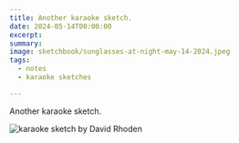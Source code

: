 ```yaml
---
title: Another karaoke sketch.
date: 2024-05-14T00:00:00
excerpt: 
summary: 
image: sketchbook/sunglasses-at-night-may-14-2024.jpeg
tags:
  - notes
  - karaoke sketches

---
```


Another karaoke sketch.

![karaoke sketch by David Rhoden](/static/img/sketchbook/sunglasses-at-night-may-14-2024.jpeg)